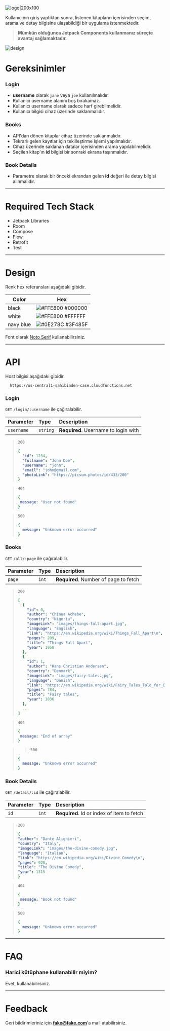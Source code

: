 ![logo|200x100](./assets/logo.png)

Kullanıcının giriş yaptıktan sonra, listenen kitapların içerisinden seçim, arama ve detay bilgisine ulaşabildiği bir uygulama istenmektedir.

> **Mümkün olduğunca Jetpack Components kullanmanız süreçte avantaj sağlamaktadır.**

![design](./assets/design.png)

# Gereksinimler

### Login
- **username** olarak `jane` veya `joe` kullanılmalıdır. 
- Kullanıcı username alanını boş bırakamaz.
- Kullanıcı username olarak sadece harf girebilmelidir.
- Kullanıcı bilgisi cihaz üzerinde saklanmalıdır.

### Books
- API'dan dönen kitaplar cihaz üzerinde saklanmalıdır.
- Tekrarlı gelen kayıtlar için tekilleştirme işlemi yapılmalıdır.
- Cihaz üzerinde saklanan datalar içerisinden arama yapılabilmelidir.
- Seçilen kitap'ın **id** bilgisi bir sonraki ekrana taşınmalıdır.

### Book Details
- Parametre olarak bir önceki ekrandan gelen **id** değeri ile detay bilgisi alınmalıdır.

---

# Required Tech Stack
- Jetpack Libraries
- Room
- Compose
- Flow
- Retrofit
- Test

---

# Design

Renk hex referansları aşağıdaki gibidir.

| Color     | Hex                                                              |
|-----------|------------------------------------------------------------------|
| black     | ![#FFE800](https://via.placeholder.com/10/000000?text=+) #000000 |
| white     | ![#FFE800](https://via.placeholder.com/10/ffffff?text=+) #FFFFFF |
| navy blue | ![#0E278C](https://via.placeholder.com/10/0E278C?text=+) #3F485F |

Font olarak [Noto Serif](https://fonts.google.com/noto/specimen/Noto+Serif?stroke=Serif) kullanabilirsiniz.

---

# API

Host bilgisi aşağıdaki gibidir.
```http
  https://us-central1-sahibinden-case.cloudfunctions.net
```

### Login
`GET` `/login/:username` ile çağıralabilir.

| Parameter  | Type     | Description                          |
|:-----------|:---------|:-------------------------------------|
| `username` | `string` | **Required**. Username to login with |

> `200`
> ```yaml
> {
>   "id": 1234,
>   "fullname": "John Doe",
>   "username": "john",
>   "email": "john@gmail.com",
>   "photoLink": "https://picsum.photos/id/433/200"
> }
> ```

>`404`
>```yaml
>{
>  message: "User not found"
>}
>```

> `500`
> ```yaml
> {
>   message: "Unknown error occurred"
> }
> ```

### Books
`GET` `/all/:page` ile çağıralabilir.

| Parameter | Type  | Description                           |
|:----------|:------|:--------------------------------------|
| `page`    | `int` | **Required**. Number of page to fetch |


> `200`
> ```yaml
> [
>   {
>     "id": 0,
>     "author": "Chinua Achebe",
>     "country": "Nigeria",
>     "imageLink": "images/things-fall-apart.jpg",
>     "language": "English",
>     "link": "https://en.wikipedia.org/wiki/Things_Fall_Apart\n",
>     "pages": 209,
>     "title": "Things Fall Apart",
>     "year": 1958
>   },
>   {
>     "id": 1,
>     "author": "Hans Christian Andersen",
>     "country": "Denmark",
>     "imageLink": "images/fairy-tales.jpg",
>     "language": "Danish",
>     "link": "https://en.wikipedia.org/wiki/Fairy_Tales_Told_for_Children._First_Collection.\n",
>     "pages": 784,
>     "title": "Fairy tales",
>     "year": 1836
>   },
>   ...
> ]
> ```

>`404`
>```yaml
>{
>  message: "End of array"
>}
>```

>> `500`
> ```yaml
> {
>   message: "Unknown error occurred"
> }
> ```

### Book Details

`GET` `/detail/:id` ile çağıralabilir.

| Parameter | Type  | Description                                |
|:----------|:------|:-------------------------------------------|
| `id`      | `int` | **Required**. Id or index of item to fetch |

> `200`
> ```yaml
> {
> "author": "Dante Alighieri",
> "country": "Italy",
> "imageLink": "images/the-divine-comedy.jpg",
> "language": "Italian",
> "link": "https://en.wikipedia.org/wiki/Divine_Comedy\n",
> "pages": 928,
> "title": "The Divine Comedy",
> "year": 1315
> }
> ```

>`404`
>```yaml
>{
>  message: "Book not found"
>}
>```

> `500`
> ```yaml
> {
>   message: "Unknown error occurred"
> }
> ```

---

# FAQ
### Harici kütüphane kullanabilir miyim?
Evet, kullanabilirsiniz.

---

# Feedback
Geri bildirimleriniz için **fake@fake.com**'a mail atabilirsiniz.
